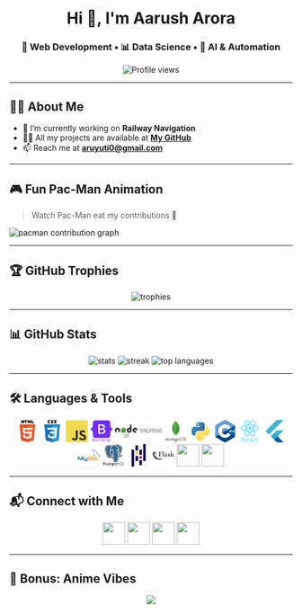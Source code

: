 <!-- Profile Header -->
<h1 align="center">Hi 👋, I'm Aarush Arora</h1>
<h3 align="center">🚀 Web Development • 📊 Data Science • 🤖 AI & Automation</h3>

<!-- Profile Views -->
<p align="center">
  <img src="https://komarev.com/ghpvc/?username=aarusharora21&label=Profile%20Views&color=0e75b6&style=flat" alt="Profile views" />
</p>

---

## 🧑‍💻 About Me

- 🔭 I’m currently working on **Railway Navigation**  
- 👨‍💻 All my projects are available at [**My GitHub**](https://github.com/AarushArora21)  
- 📫 Reach me at **aruyuti0@gmail.com**  

---

## 🎮 Fun Pac-Man Animation
> Watch Pac-Man eat my contributions 🍒  
<picture>
  <source media="(prefers-color-scheme: dark)" srcset="https://raw.githubusercontent.com/maurodesouza/maurodesouza/output/pacman-contribution-graph-dark.svg">
  <source media="(prefers-color-scheme: light)" srcset="https://raw.githubusercontent.com/maurodesouza/maurodesouza/output/pacman-contribution-graph.svg">
  <img alt="pacman contribution graph" src="https://raw.githubusercontent.com/maurodesouza/maurodesouza/output/pacman-contribution-graph.svg">
</picture>

---

## 🏆 GitHub Trophies
<p align="center">
  <img src="https://github-profile-trophy.vercel.app/?username=aarusharora21&theme=tokyonight&no-frame=false&no-bg=false&margin-w=5" alt="trophies" />
</p>

---

## 📊 GitHub Stats
<p align="center">
  <img src="https://github-readme-stats.vercel.app/api?username=aarusharora21&show_icons=true&theme=tokyonight" alt="stats" />
  <img src="https://github-readme-streak-stats.herokuapp.com/?user=aarusharora21&theme=tokyonight" alt="streak" />
  <img src="https://github-readme-stats.vercel.app/api/top-langs?username=aarusharora21&show_icons=true&locale=en&layout=compact&theme=tokyonight" alt="top languages" />
</p>

---

## 🛠 Languages & Tools
<p align="center">
  <!-- Row 1 -->
  <img src="https://raw.githubusercontent.com/devicons/devicon/master/icons/html5/html5-original-wordmark.svg" width="40" height="40"/>
  <img src="https://raw.githubusercontent.com/devicons/devicon/master/icons/css3/css3-original-wordmark.svg" width="40" height="40"/>
  <img src="https://raw.githubusercontent.com/devicons/devicon/master/icons/javascript/javascript-original.svg" width="40" height="40"/>
  <img src="https://raw.githubusercontent.com/devicons/devicon/master/icons/bootstrap/bootstrap-plain-wordmark.svg" width="40" height="40"/>
  <img src="https://raw.githubusercontent.com/devicons/devicon/master/icons/nodejs/nodejs-original-wordmark.svg" width="40" height="40"/>
  <img src="https://raw.githubusercontent.com/devicons/devicon/master/icons/express/express-original-wordmark.svg" width="40" height="40"/>
  <img src="https://raw.githubusercontent.com/devicons/devicon/master/icons/mongodb/mongodb-original-wordmark.svg" width="40" height="40"/>
  
  <!-- Row 2 -->
  <img src="https://raw.githubusercontent.com/devicons/devicon/master/icons/python/python-original.svg" width="40" height="40"/>
  <img src="https://raw.githubusercontent.com/devicons/devicon/master/icons/cplusplus/cplusplus-original.svg" width="40" height="40"/>
  <img src="https://raw.githubusercontent.com/devicons/devicon/master/icons/react/react-original-wordmark.svg" width="40" height="40"/>
  <img src="https://raw.githubusercontent.com/devicons/devicon/master/icons/flutter/flutter-original.svg" width="40" height="40"/>
  <img src="https://raw.githubusercontent.com/devicons/devicon/master/icons/mysql/mysql-original-wordmark.svg" width="40" height="40"/>
  <img src="https://raw.githubusercontent.com/devicons/devicon/master/icons/postgresql/postgresql-original-wordmark.svg" width="40" height="40"/>
  <img src="https://raw.githubusercontent.com/devicons/devicon/master/icons/pandas/pandas-original.svg" width="40" height="40"/>
  
  <!-- Row 3 -->
  <img src="https://raw.githubusercontent.com/devicons/devicon/master/icons/flask/flask-original-wordmark.svg" width="40" height="40"/>
  <img src="https://www.vectorlogo.zone/logos/getpostman/getpostman-icon.svg" width="40" height="40"/>
  <img src="https://www.vectorlogo.zone/logos/git-scm/git-scm-icon.svg" width="40" height="40"/>
</p>

---

## 📬 Connect with Me
<p align="center">
  <a href="https://linkedin.com/in/aarush-arora21"><img src="https://raw.githubusercontent.com/rahuldkjain/github-profile-readme-generator/master/src/images/icons/Social/linked-in-alt.svg" width="40" height="40"/></a>
  <a href="mailto:aruyuti0@gmail.com"><img src="https://upload.wikimedia.org/wikipedia/commons/7/7e/Gmail_icon_%282020%29.svg" width="40" height="40"/></a>
  <a href="https://instagram.com/aarush_arora_23811"><img src="https://raw.githubusercontent.com/rahuldkjain/github-profile-readme-generator/master/src/images/icons/Social/instagram.svg" width="40" height="40"/></a>
  <a href="https://www.leetcode.com/aarush_arora"><img src="https://raw.githubusercontent.com/rahuldkjain/github-profile-readme-generator/master/src/images/icons/Social/leet-code.svg" width="40" height="40"/></a>
</p>

---

## 🎯 Bonus: Anime Vibes
<p align="center">
  <img src="https://media.tenor.com/0glt7z9H4XQAAAAd/itadori-yuji.gif" width="300" />
</p>

